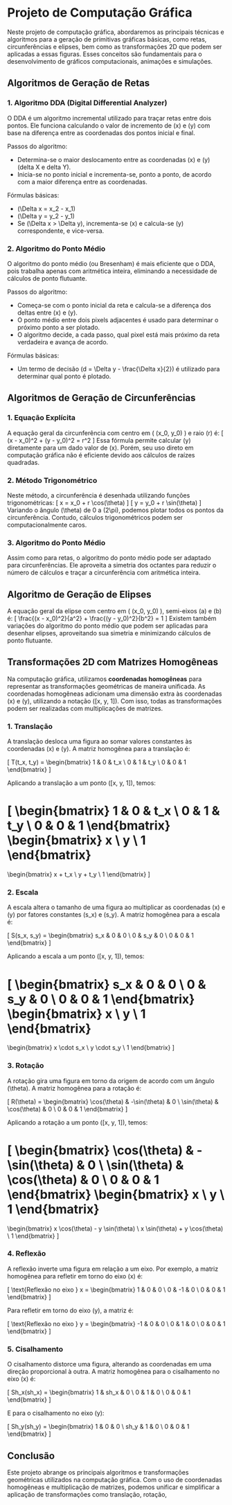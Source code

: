 # Projeto de Computação Gráfica

Neste projeto de computação gráfica, abordaremos as principais técnicas e algoritmos para a geração de primitivas gráficas básicas, como retas, circunferências e elipses, bem como as transformações 2D que podem ser aplicadas a essas figuras. Esses conceitos são fundamentais para o desenvolvimento de gráficos computacionais, animações e simulações.

## Algoritmos de Geração de Retas

### 1. **Algoritmo DDA (Digital Differential Analyzer)**
O DDA é um algoritmo incremental utilizado para traçar retas entre dois pontos. Ele funciona calculando o valor de incremento de \(x\) e \(y\) com base na diferença entre as coordenadas dos pontos inicial e final.

Passos do algoritmo:
- Determina-se o maior deslocamento entre as coordenadas \(x\) e \(y\) (delta X e delta Y).
- Inicia-se no ponto inicial e incrementa-se, ponto a ponto, de acordo com a maior diferença entre as coordenadas.

Fórmulas básicas:
- \(\Delta x = x_2 - x_1\)
- \(\Delta y = y_2 - y_1\)
- Se \(\Delta x > \Delta y\), incrementa-se \(x\) e calcula-se \(y\) correspondente, e vice-versa.

### 2. **Algoritmo do Ponto Médio**
O algoritmo do ponto médio (ou Bresenham) é mais eficiente que o DDA, pois trabalha apenas com aritmética inteira, eliminando a necessidade de cálculos de ponto flutuante.

Passos do algoritmo:
- Começa-se com o ponto inicial da reta e calcula-se a diferença dos deltas entre \(x\) e \(y\).
- O ponto médio entre dois pixels adjacentes é usado para determinar o próximo ponto a ser plotado.
- O algoritmo decide, a cada passo, qual pixel está mais próximo da reta verdadeira e avança de acordo.

Fórmulas básicas:
- Um termo de decisão \(d = \Delta y - \frac{\Delta x}{2}\) é utilizado para determinar qual ponto é plotado.

## Algoritmos de Geração de Circunferências

### 1. **Equação Explícita**
A equação geral da circunferência com centro em \( (x_0, y_0) \) e raio \(r\) é:
\[
(x - x_0)^2 + (y - y_0)^2 = r^2
\]
Essa fórmula permite calcular \(y\) diretamente para um dado valor de \(x\). Porém, seu uso direto em computação gráfica não é eficiente devido aos cálculos de raízes quadradas.

### 2. **Método Trigonométrico**
Neste método, a circunferência é desenhada utilizando funções trigonométricas:
\[
x = x_0 + r \cos(\theta)
\]
\[
y = y_0 + r \sin(\theta)
\]
Variando o ângulo \(\theta\) de 0 a \(2\pi\), podemos plotar todos os pontos da circunferência. Contudo, cálculos trigonométricos podem ser computacionalmente caros.

### 3. **Algoritmo do Ponto Médio**
Assim como para retas, o algoritmo do ponto médio pode ser adaptado para circunferências. Ele aproveita a simetria dos octantes para reduzir o número de cálculos e traçar a circunferência com aritmética inteira.

## Algoritmo de Geração de Elipses

A equação geral da elipse com centro em \( (x_0, y_0) \), semi-eixos \(a\) e \(b\) é:
\[
\frac{(x - x_0)^2}{a^2} + \frac{(y - y_0)^2}{b^2} = 1
\]
Existem também variações do algoritmo do ponto médio que podem ser aplicadas para desenhar elipses, aproveitando sua simetria e minimizando cálculos de ponto flutuante.

## Transformações 2D com Matrizes Homogêneas

Na computação gráfica, utilizamos **coordenadas homogêneas** para representar as transformações geométricas de maneira unificada. As coordenadas homogêneas adicionam uma dimensão extra às coordenadas \(x\) e \(y\), utilizando a notação \([x, y, 1]\). Com isso, todas as transformações podem ser realizadas com multiplicações de matrizes.

### 1. **Translação**
A translação desloca uma figura ao somar valores constantes às coordenadas \(x\) e \(y\). A matriz homogênea para a translação é:

\[
T(t_x, t_y) =
\begin{bmatrix}
1 & 0 & t_x \\
0 & 1 & t_y \\
0 & 0 & 1
\end{bmatrix}
\]

Aplicando a translação a um ponto \([x, y, 1]\), temos:

\[
\begin{bmatrix}
1 & 0 & t_x \\
0 & 1 & t_y \\
0 & 0 & 1
\end{bmatrix}
\begin{bmatrix}
x \\
y \\
1
\end{bmatrix}
=
\begin{bmatrix}
x + t_x \\
y + t_y \\
1
\end{bmatrix}
\]

### 2. **Escala**
A escala altera o tamanho de uma figura ao multiplicar as coordenadas \(x\) e \(y\) por fatores constantes \(s_x\) e \(s_y\). A matriz homogênea para a escala é:

\[
S(s_x, s_y) =
\begin{bmatrix}
s_x & 0 & 0 \\
0 & s_y & 0 \\
0 & 0 & 1
\end{bmatrix}
\]

Aplicando a escala a um ponto \([x, y, 1]\), temos:

\[
\begin{bmatrix}
s_x & 0 & 0 \\
0 & s_y & 0 \\
0 & 0 & 1
\end{bmatrix}
\begin{bmatrix}
x \\
y \\
1
\end{bmatrix}
=
\begin{bmatrix}
x \cdot s_x \\
y \cdot s_y \\
1
\end{bmatrix}
\]

### 3. **Rotação**
A rotação gira uma figura em torno da origem de acordo com um ângulo \(\theta\). A matriz homogênea para a rotação é:

\[
R(\theta) =
\begin{bmatrix}
\cos(\theta) & -\sin(\theta) & 0 \\
\sin(\theta) & \cos(\theta) & 0 \\
0 & 0 & 1
\end{bmatrix}
\]

Aplicando a rotação a um ponto \([x, y, 1]\), temos:

\[
\begin{bmatrix}
\cos(\theta) & -\sin(\theta) & 0 \\
\sin(\theta) & \cos(\theta) & 0 \\
0 & 0 & 1
\end{bmatrix}
\begin{bmatrix}
x \\
y \\
1
\end{bmatrix}
=
\begin{bmatrix}
x \cos(\theta) - y \sin(\theta) \\
x \sin(\theta) + y \cos(\theta) \\
1
\end{bmatrix}
\]

### 4. **Reflexão**
A reflexão inverte uma figura em relação a um eixo. Por exemplo, a matriz homogênea para refletir em torno do eixo \(x\) é:

\[
\text{Reflexão no eixo } x =
\begin{bmatrix}
1 & 0 & 0 \\
0 & -1 & 0 \\
0 & 0 & 1
\end{bmatrix}
\]

Para refletir em torno do eixo \(y\), a matriz é:

\[
\text{Reflexão no eixo } y =
\begin{bmatrix}
-1 & 0 & 0 \\
0 & 1 & 0 \\
0 & 0 & 1
\end{bmatrix}
\]

### 5. **Cisalhamento**
O cisalhamento distorce uma figura, alterando as coordenadas em uma direção proporcional à outra. A matriz homogênea para o cisalhamento no eixo \(x\) é:

\[
Sh_x(sh_x) =
\begin{bmatrix}
1 & sh_x & 0 \\
0 & 1 & 0 \\
0 & 0 & 1
\end{bmatrix}
\]

E para o cisalhamento no eixo \(y\):

\[
Sh_y(sh_y) =
\begin{bmatrix}
1 & 0 & 0 \\
sh_y & 1 & 0 \\
0 & 0 & 1
\end{bmatrix}
\]

## Conclusão

Este projeto abrange os principais algoritmos e transformações geométricas utilizados na computação gráfica. Com o uso de coordenadas homogêneas e multiplicação de matrizes, podemos unificar e simplificar a aplicação de transformações como translação, rotação,
